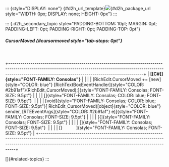 ::: {style="DISPLAY: none"}
[](ms-xhelp:///?Id=d2h_url_template){#d2h_url_template}![](!package_url!){#d2h_package_url style="WIDTH: 0px; DISPLAY: none; HEIGHT: 0px"}
:::

::: {.d2h_secondary_topic style="PADDING-BOTTOM: 10pt; MARGIN: 0pt; PADDING-LEFT: 0pt; PADDING-RIGHT: 0pt; PADDING-TOP: 0pt"}
##### CursorMoved {#cursormoved style="tab-stops: 0pt"}

 

+------------------------------------------------------------------------------------------------------------------------------------------------------------------------------------------------------------------------------+
| **[\[C#\]]{style="FONT-FAMILY: Consolas"}**                                                                                                                                                                                  |
|                                                                                                                                                                                                                              |
| [RichEdit.CursorMoved += [new]{style="COLOR: blue"} [RichTextBoxEventHandler]{style="COLOR: #2b91af"}(RichEdit_CursorMoved);]{style="FONT-FAMILY: Consolas; FONT-SIZE: 9.5pt"}                                               |
|                                                                                                                                                                                                                              |
| []{style="FONT-FAMILY: Consolas; COLOR: blue; FONT-SIZE: 9.5pt"}                                                                                                                                                             |
|                                                                                                                                                                                                                              |
| [void]{style="FONT-FAMILY: Consolas; COLOR: blue; FONT-SIZE: 9.5pt"}[ RichEdit_CursorMoved([object]{style="COLOR: blue"} sender, [RTEEventArgs]{style="COLOR: #2b91af"} e)]{style="FONT-FAMILY: Consolas; FONT-SIZE: 9.5pt"} |
|                                                                                                                                                                                                                              |
| [{]{style="FONT-FAMILY: Consolas; FONT-SIZE: 9.5pt"}                                                                                                                                                                         |
|                                                                                                                                                                                                                              |
| []{style="FONT-FAMILY: Consolas; FONT-SIZE: 9.5pt"}                                                                                                                                                                          |
|                                                                                                                                                                                                                              |
| [}           ]{style="FONT-FAMILY: Consolas; FONT-SIZE: 9.5pt"}                                                                                                                                                              |
+------------------------------------------------------------------------------------------------------------------------------------------------------------------------------------------------------------------------------+

[]{#related-topics}
:::
